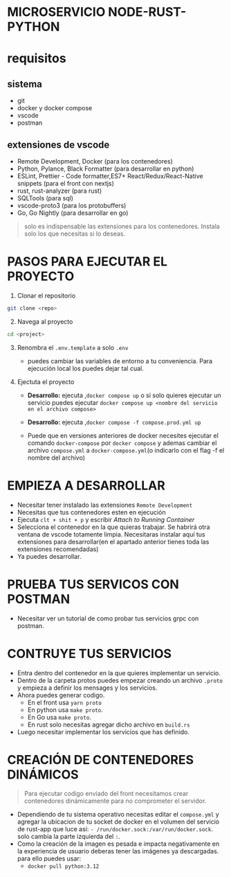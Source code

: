 # MICROSERVICIO NODE-RUST-PYTHON

# requisitos

## sistema

- git
- docker y docker compose
- vscode
- postman

## extensiones de vscode

- Remote Development, Docker (para los contenedores)
- Python, Pylance, Black Formatter (para desarrollar en python)
- ESLint, Prettier - Code formatter,ES7+ React/Redux/React-Native snippets (para el front con nextjs)
- rust, rust-analyzer (para rust)
- SQLTools (para sql)
- vscode-proto3 (para los protobuffers)
- Go, Go Nightly (para desarrollar en go)

> solo es indispensable las extensiones para los contenedores. Instala solo los que necesitas si lo deseas.

# PASOS PARA EJECUTAR EL PROYECTO

1. Clonar el repositorio

```bash
git clone <repo>
```

2. Navega al proyecto

```bash
cd <project>
```

3. Renombra el `.env.template` a solo `.env`
   - puedes cambiar las variables de entorno a tu conveniencia. Para ejecución local los puedes dejar tal cual.
4. Ejectuta el proyecto

   - **Desarrollo:** ejecuta ,`docker compose up` o si solo quieres ejecutar un servicio puedes ejecutar `docker compose up <nombre del servicio en el archivo compose>`

   - **Desarrollo:** ejecuta ,`docker compose -f compose.prod.yml up`

   - Puede que en versiones anteriores de docker necesites ejecutar el comando `docker-compose` por `docker compose` y ademas cambiar el archivo `compose.yml` a `docker-compose.yml`(o indicarlo con el flag -f el nombre del archivo)

# EMPIEZA A DESARROLLAR

- Necesitar tener instalado las extensiones `Remote Development`
- Necesitas que tus contenedores esten en ejecución
- Ejecuta `clt + shit + p` y escribir _Attach to Running Container_
- Selecciona el contenedor en la que quieras trabajar. Se habrirá otra ventana de vscode totamente limpia. Necesitaras instalar aquí tus extensiones para desarrollar(en el apartado anterior tienes toda las extensiones recomendadas)
- Ya puedes desarrollar.

# PRUEBA TUS SERVICOS CON POSTMAN

- Necesitar ver un tutorial de como probar tus servicios grpc con postman.

# CONTRUYE TUS SERVICIOS

- Entra dentro del contenedor en la que quieres implementar un servicio.
- Dentro de la carpeta protos puedes empezar creando un archivo `.proto` y empieza a definir los mensages y los servicios.
- Ahora puedes generar codigo.
  - En el front usa `yarn proto`
  - En python usa `make proto`.
  - En Go usa `make proto`.
  - En rust solo necesitas agregar dicho archivo en `build.rs`
- Luego necesitar implementar los servicios que has definido.

# CREACIÓN DE CONTENEDORES DINÁMICOS

> Para ejecutar codigo enviado del front necesitamos crear contenedores dinámicamente para no comprometer el servidor.

- Dependiendo de tu sistema operativo necesitas editar el `compose.yml` y agregar la ubicacion de tu socket de docker en el volumen del servicio de rust-app que luce así: `- /run/docker.sock:/var/run/docker.sock`. solo cambia la parte izquierda del `:`.
- Como la creación de la imagen es pesada e impacta negativamente en la experiencia de usuario deberas tener las imágenes ya descargadas. para ello puedes usar:
  - `docker pull python:3.12`
